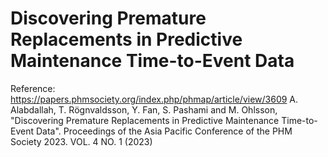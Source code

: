 # Discovering Premature Replacements in Predictive Maintenance Time-to-Event Data

Reference: https://papers.phmsociety.org/index.php/phmap/article/view/3609
A. Alabdallah, T. Rögnvaldsson, Y. Fan, S. Pashami and M. Ohlsson, "Discovering Premature Replacements in Predictive Maintenance Time-to-Event Data". Proceedings of the Asia Pacific Conference of the PHM Society 2023. VOL. 4 NO. 1 (2023)

